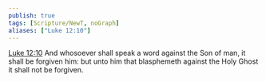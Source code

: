 ```yaml
---
publish: true
tags: [Scripture/NewT, noGraph]
aliases: ["Luke 12:10"]
---
```

[Luke 12:10](https://churchofjesuschrist.org/study/scriptures/nt/luke/12?lang=eng&id=p10#p10) And whosoever shall speak a word against the Son of man, it shall be forgiven him: but unto him that blasphemeth against the Holy Ghost it shall not be forgiven.
